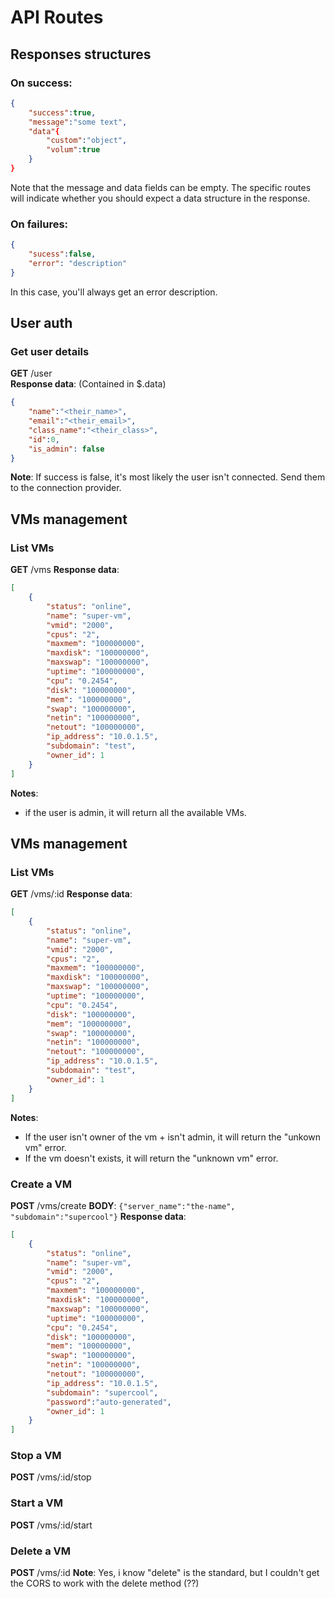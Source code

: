 # API Routes
## Responses structures
###  On success:
```json
{
    "success":true,
    "message":"some text",
    "data"{
        "custom":"object",
        "volum":true
    }
}
```  
Note that the message and data fields can be empty. The specific routes will indicate whether you should expect a data structure in the response.  
   
### On failures:
```json
{
    "sucess":false,
    "error": "description"
}
```
In this case, you'll always get an error description.


## User auth
### Get user details
**GET** /user  
**Response data**: (Contained in $.data)  
```json
{
    "name":"<their_name>",
    "email":"<their_email>",
    "class_name":"<their_class>",
    "id":0,
    "is_admin": false
}
```
**Note**: If success is false, it's most likely the user isn't connected. Send them to the connection provider.

## VMs management
### List VMs
**GET** /vms
**Response data**: 
```json
[
    {
        "status": "online",
        "name": "super-vm",
        "vmid": "2000",
        "cpus": "2",
        "maxmem": "100000000",
        "maxdisk": "100000000",
        "maxswap": "100000000",
        "uptime": "100000000",
        "cpu": "0.2454",
        "disk": "100000000",
        "mem": "100000000",
        "swap": "100000000",
        "netin": "100000000",
        "netout": "100000000",
        "ip_address": "10.0.1.5",
        "subdomain": "test",
        "owner_id": 1
    }
]
```
**Notes**: 
- if the user is admin, it will return all the available VMs.

## VMs management
### List VMs
**GET** /vms/:id
**Response data**: 
```json
[
    {
        "status": "online",
        "name": "super-vm",
        "vmid": "2000",
        "cpus": "2",
        "maxmem": "100000000",
        "maxdisk": "100000000",
        "maxswap": "100000000",
        "uptime": "100000000",
        "cpu": "0.2454",
        "disk": "100000000",
        "mem": "100000000",
        "swap": "100000000",
        "netin": "100000000",
        "netout": "100000000",
        "ip_address": "10.0.1.5",
        "subdomain": "test",
        "owner_id": 1
    }
]
```
**Notes**: 
- If the user isn't owner of the vm + isn't admin, it will return the "unkown vm" error.
- If the vm doesn't exists, it will return the "unknown vm" error.

### Create a VM
**POST** /vms/create
**BODY**: `{"server_name":"the-name", "subdomain":"supercool"}`
**Response data**:
```json
[
    {
        "status": "online",
        "name": "super-vm",
        "vmid": "2000",
        "cpus": "2",
        "maxmem": "100000000",
        "maxdisk": "100000000",
        "maxswap": "100000000",
        "uptime": "100000000",
        "cpu": "0.2454",
        "disk": "100000000",
        "mem": "100000000",
        "swap": "100000000",
        "netin": "100000000",
        "netout": "100000000",
        "ip_address": "10.0.1.5",
        "subdomain": "supercool",
        "password":"auto-generated",
        "owner_id": 1
    }
]
```

### Stop a VM
**POST** /vms/:id/stop

### Start a VM
**POST** /vms/:id/start

### Delete a VM
**POST** /vms/:id
**Note**: Yes, i know "delete" is the standard, but I couldn't get the CORS to work with the delete method (??)

